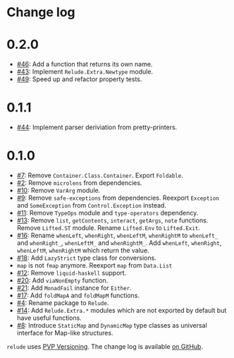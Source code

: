 Change log
==========

0.2.0
=====

* [#46](https://github.com/kowainik/relude/issues/46):
  Add a function that returns its own name.
* [#43](https://github.com/kowainik/relude/issues/43):
  Implement `Relude.Extra.Newtype` module.
* [#49](https://github.com/kowainik/relude/issues/49):
  Speed up and refactor property tests.

0.1.1
=====

* [#44](https://github.com/kowainik/relude/issues/44):
  Implement parser deriviation from pretty-printers.

0.1.0
=====

* [#7](https://github.com/kowainik/relude/issues/7):
  Remove `Container.Class.Container`. Export `Foldable`.
* [#2](https://github.com/kowainik/relude/issues/2):
  Remove `microlens` from dependencies.
* [#10](https://github.com/kowainik/relude/issues/10):
  Remove `VarArg` module.
* [#9](https://github.com/kowainik/relude/issues/9):
  Remove `safe-exceptions` from dependencies. Reexport `Exception` and
  `SomeException` from `Control.Exception` instead.
* [#11](https://github.com/kowainik/relude/issues/11):
  Remove `TypeOps` module and `type-operators` dependency.
* [#13](https://github.com/kowainik/relude/issues/13):
  Remove `list`, `getContents`, `interact`, `getArgs`, `note` functions.
  Remove `Lifted.ST` module.
  Rename `Lifted.Env` to `Lifted.Exit`.
* [#16](https://github.com/kowainik/relude/issues/16):
  Rename `whenLeft`, `whenRight`, `whenLeftM`, `whenRightM` to
  `whenLeft_` and `whenRight_`, `whenLeftM_` and `whenRightM_`.
  Add `whenLeft`, `whenRight`, `whenLeftM`, `whenRightM` which return
  the value.
* [#18](https://github.com/kowainik/relude/issues/18):
  Add `LazyStrict` type class for conversions.
* `map` is not `fmap` anymore. Reexport `map` from `Data.List`
* [#12](https://github.com/kowainik/relude/issues/12):
  Remove `liquid-haskell` support.
* [#20](https://github.com/kowainik/relude/issues/20):
  Add `viaNonEmpty` function.
* [#21](https://github.com/kowainik/relude/issues/21):
  Add `MonadFail` instance for `Either`.
* [#17](https://github.com/kowainik/relude/issues/17):
  Add `foldMapA` and `foldMapM` functions.
* [#4](https://github.com/kowainik/relude/issues/4):
  Rename package to `Relude`.
* [#14](https://github.com/kowainik/relude/issues/14):
  Add `Relude.Extra.*` modules which are not exported by default but have useful
  functions.
* [#8](https://github.com/kowainik/relude/issues/8):
  Introduce `StaticMap` and `DynamicMap` type classes as universal interface for
  Map-like structures.

`relude` uses [PVP Versioning][1].
The change log is available [on GitHub][2].

[1]: https://pvp.haskell.org
[2]: https://github.com/kowainik/relude/releases
